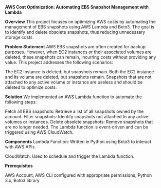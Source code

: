 **AWS Cost Optimization: Automating EBS Snapshot Management with Lambda**

**Overview**
This project focuses on optimizing AWS costs by automating the management of EBS snapshots using AWS Lambda and Boto3. The goal is to identify and delete obsolete snapshots, thus reducing unnecessary storage costs.

**Problem Statement**
AWS EBS snapshots are often created for backup purposes. However, when EC2 instances or their associated volumes are deleted, these snapshots can remain, incurring costs without providing any value. This project addresses the following scenarios:

The EC2 instance is deleted, but snapshots remain.
Both the EC2 instance and its volume are deleted, but snapshots remain.
Snapshots that are not attached to any active volume or instance are useless and should be deleted to optimize costs.

**Solution**
We implemented an AWS Lambda function to automate the following steps:

Fetch all EBS snapshots: Retrieve a list of all snapshots owned by the account.
Filter snapshots: Identify snapshots not attached to any active volumes or instances.
Delete obsolete snapshots: Remove snapshots that are no longer needed.
The Lambda function is event-driven and can be triggered using AWS CloudWatch.


**Components**
Lambda Function: Written in Python using Boto3 to interact with AWS APIs.

CloudWatch: Used to schedule and trigger the Lambda function.

**Prerequisites**

AWS Account, 
AWS CLI configured with appropriate permissions, 
Python 3.x, 
Boto3 library
